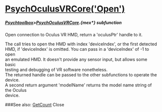 # [PsychOculusVRCore('Open')](PsychOculusVRCore-Open) 
##### [Psychtoolbox](Psychtoolbox)>[PsychOculusVRCore](PsychOculusVRCore).{mex*} subfunction


Open connection to Oculus VR HMD, return a 'oculusPtr' handle to it.  
  
The call tries to open the HMD with index 'deviceIndex', or the first detected  
HMD, if 'deviceIndex' is omitted. You can pass in a 'deviceIndex' of -1 to open  
an emulated HMD. It doesn't provide any sensor input, but allows some basic  
testing and debugging of VR software nonetheless.  
The returned handle can be passed to the other subfunctions to operate the  
device.  
A second return argument 'modelName' returns the model name string of the Oculus  
device.  
  


###See also:
[GetCount](PsychOculusVRCore-GetCount) Close
